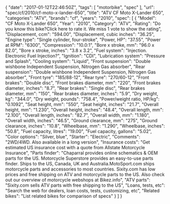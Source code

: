 {
    "date": "2017-01-12T22:46:50Z",
    "tags": [
        "motorbike",
        "spec"
    ],
    "url": "spec\/cf\/2010\/cf-moto-x-lander-650",
    "title": "ATV CF Moto X-Lander 650",
    "categories": "ATV",
    "brands": "cf",
    "years": "2010",
    "spec": [
        {
            "Model": "CF Moto X-Lander 650",
            "Year": "2010",
            "Category": "ATV",
            "Rating": "Do you know this bike?Click here to rate it. We miss 1 vote to show the rating",
            "Displacement, ccm": "594.00",
            "Displacement, cubic inches": "36.25",
            "Engine type": "Single cylinder, four-stroke",
            "Power, HP": "37.55",
            "Power at RPM": "6300",
            "Compression": "10.0:1",
            "Bore x stroke, mm": "96.0 x 82.0",
            "Bore x stroke, inches": "3.8 x 3.2",
            "Fuel system": "Injection. Electronic Fuel Injection?",
            "Ignition": "CDI",
            "Lubrication system": "Pressure and  Splash",
            "Cooling system": "Liquid",
            "Front suspension": "Double wishbone Independent Suspension, Nitrogen Gas absorber",
            "Rear suspension": "Double wishbone Independent Suspension, Nitrogen Gas absorber",
            "Front tyre": "185\/88-12",
            "Rear tyre": "270\/60-12",
            "Front brakes": "Double disc",
            "Front brakes diameter, mm": "220",
            "Front brakes diameter, inches": "8.7",
            "Rear brakes": "Single disc",
            "Rear brakes diameter, mm": "150",
            "Rear brakes diameter, inches": "5.9",
            "Dry weight, kg": "344.0",
            "Dry weight, pounds": "758.4",
            "Power\/weight ratio, HP\/kg": "0.1092",
            "Seat height, mm": "550",
            "Seat height, inches": "21.7",
            "Overall height, mm": "1.230",
            "Overall height, inches": "48.4",
            "Overall length, mm": "2.100",
            "Overall length, inches": "82.7",
            "Overall width, mm": "1.180",
            "Overall width, inches": "46.5",
            "Ground clearance, mm": "275",
            "Ground clearance, inches": "10.8",
            "Wheelbase, mm": "1.290",
            "Wheelbase, inches": "50.8",
            "Fuel capacity, litres": "19.00",
            "Fuel capacity, gallons": "5.02",
            "Color options": "Silver, blue",
            "Starter": "Electric",
            "Comments": "2WD\/4WD. Also available in a long version",
            "Insurance costs": "Get estimated US insurance cost with a quote from Allstate Motorcycle Insurance",
            "Parts finder": "Chaparral provides online schematics & OEM parts for the US.   Motorcycle Superstore provides an easy-to-use parts finder. Ships to the US, Canada, UK and Australia.MotoSport.com ships motorcycle parts and accessories to most countries.    Sixity.com has low prices and free shipping on ATV and motorcycle parts to the US. Also check out our overview of motorcycle webshops at Bikez.info",
            "ATV parts": "Sixity.com sells ATV parts with free shipping to the US",
            "Loans, tests, etc": "Search the web for dealers, loan costs, tests, customizing, etc",
            "Related bikes": "List related bikes for comparison of specs"
        }
    ]
}